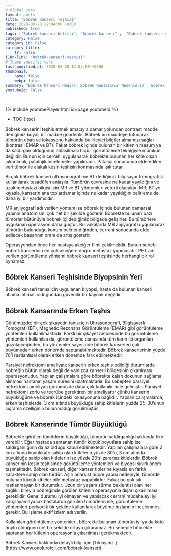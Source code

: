 ```yaml
---
# Global vars
layout: posts
title: "Böbrek Kanseri Teşhisi"
date: 2020-03-28 12:04:00 +0300
published: true
tags: ["Böbrek kanseri belirti", "Böbrek kanseri" ,  "Böbrek kanseri nedir", "Böbrek kanserinin nedeni", "Böbrek kanseri erken teşhis", "Böbrek kanseri tümör büyüklüğü", "Böbrek kisti nedir", "Parsiyel Nefrektomi", "Böbrek kanseri komplikasyonu", "Böbrek Kanseri Ameliyatı Sonrası" , "Böbrek Kanseri Ameliyatı yan etkileri" ,"Böbreğin görevi nedir" , "Böbrek kanseri belirti" , "Böbrek kanseri teşhis", "Böbrek Kanseri Ameliyatı", "Parsiyel Nefrektomi nedir" , "Parsiyel nefrektomi ameliyatı" ,"Böbrek kanseri açık ameliyatı" , " Böbrek kanseri kapalı ameliyatı" , "Radikal nefrektomi ameliyatı" , "Radikal nefrektomi"]
category: False
category_id: False
category_title:
    tr: False
i18n-link: "bobrek-kanseri-teshisi"
# Theme specific vars
last_modified_at: 2020-03-28 12:04:00 +0300
thumbnail:
    name: false
    webp: false
summary: "Böbrek Kanseri Nedir?, Böbrek Kanserinin Nedenleri? , Böbrek Kanseri Belirtileri, Böbrek Kanserinde Erken Teşhis, Böbrek Kisti Nedir?, Böbrek Kanserinde Tümör Büyüklüğü, Böbrek Kanseri Ameliyatı, Parsiyel Nefrektomi Nedir?, Parsiyel Nefrektomi Ameliyatı, Böbrek Kanseri Ameliyatı Sonrası?,  Radikal Nefrektomi Ameliyatı?"
youtubeId: False

---
```

{% include youtubePlayer.html id=page.youtubeId %}

* TOC
{:toc}

Böbrek kanserini teşhis etmek amacıyla damar yolundan contrast madde dediğimiz boyalı bir madde gönderilir. Böbrek bu maddeye tutunarak tümörün ebatı ve lokasyonu hakkında belirleyici bilgiler almamızı sağlar (kontraslı EMAR ve BT). Fakat böbrek içinde bulunan bir kitlenin masum ya da saldırgan olduğunun anlaşılması hiçbir görüntüleme tekniğiyle mümkün değildir. Bunun için cerrahi uygulanarak böbrekte bulunan her kitle dışarı çıkarılmalı, patalojik incelemeler yapılmadır. Pataloji sonucunda elde edilen veri tümör ile alakalı kesin teşhisin konmasında ışık tutar.

Birçok böbrek kanseri ultrasonografi ve BT dediğimiz bilgisayar tomografisi kullanılarak tesadüfen anlaşılır. Tümörün çevresine ne kadar yayıldığını ve uzak metastazı bilgisi için MR ve BT yöntemleri yeterli olacaktır. MR; BT’ye kıyasla, kanserin ana toplardamar içinde ne kadar yayıldığını belirleme de daha iyi bir yardımcıdır.

MR anjiyografi adı verilen yöntem ise böbrek içinde bulunan damarsal yapının anatomisini çok net bir şekilde gösterir. Böbrekte bulunan bazı tümörler bütünüyle böbrek içi dediğimiz bölgede gelişirler. Bu tümörlere uygulanan operasyon daha güçtür. Bu vakalarda MR anjiyografi uygulanarak tümörün bulunduğu konum belirlendiğinden, cerrahi sonucunda elde edilecek başarının oranı da artış gösterir.

Operasyondan önce her hastaya akciğer filmi çekilmelidir. Bunun sebebi böbrek kanserinin en çok akciğere doğru metastaz yapmasıdır. PET adı verilen görüntüleme yöntemi böbrek kanseri teşhisinde herhangi bir rol oynamaz.

## Böbrek Kanseri Teşhisinde Biyopsinin Yeri

Böbrek kanseri tanısı için uygulanan biyopsi, hasta da bulunan kanseri atlama ihtimali olduğundan güvenilir bir kaynak değildir.

## Böbrek Kanserinde Erken Teşhis

Günümüzde; bir çok şikayetin tanısı için Ultrasonografi, Bilgisayarlı Tomografi (BT), Magnetic Rezonans Görüntüleme (EMAR) gibi görüntüleme yöntemleri kullanılmaktadır. Farklı bir şikayet neticesinde bu görüntüleme yöntemleri kullanılsa da, görüntüleme esnasında tüm karın içi organları gözükeceğinden, bu yöntemler sayesinde böbrek kanserleri çok büyümeden erken dönemde saptanabilmektedir. Böbrek kanserlerinin yüzde 70’i rastlantısal olarak erken dönemde fark edilmektedir.

Parsiyel nefrektomi ameliyatı; kanserin erken teşhis edildiği durumlarda böbreğin bütün olarak değil de yalnızca kanserli bölgesinin çıkarılması operasyonudur. Yapılan çalışmalara göre böbrekte kalan dokunun sağlama alınması hastanın yaşam süresini uzatmaktadır. Bu sebepten parsiyel nefrektomi ameliyatı günümüzde daha çok kullanılır hale gelmiştir. Parsiyel nefrektomi zorlu ve tecrübe gerektiren bir ameliyattır çünkü kanserin büyüklüğüne ve böbrek içindeki lokasyonuna bağlıdır. Yapılan çalışmalarda; erken teşhislerde, 3 cm altında büyüklüğe sahip kitlelerin yüzde 25-30’unun sıçrama özelliğinin bulunmadığı görülmüştür.

## Böbrek Kanserinde Tümör Büyüklüğü

Böbrekte görülen tümörlerin büyüklüğü, tümörün saldırganlığı hakkında fikir verebilir. Eğer hastada saptanan tümör küçük boyutlara sahip ise saldırganlığının da az olduğu kabul edilmektedir. Yapılan çalışmalara göre 2 cm altında büyüklüğe sahip olan kitlelerin yüzde 30’u, 3 cm altında büyüklüğe sahip olan kitlelerin ise yüzde 20’si zararsız kitlelerdir. Böbrek kanserinin kesin teşhisinde görüntüleme yöntemleri ve biyopsi sınırlı önem taşımaktadır. Böbrek kanseri, diğer kanser tiplerine kıyasla en farklı karaktere sahip olan türdür. Aşırı anarşist hücre yapısı nedeniyle, tümörde bulunan küçük kitleler bile metastaz yapabilirler. Fakat bu çok sık rastlanmayan bir durumdur. Uzun bir yaşam sürme beklentisi olan her sağlıklı bireyin böbreğinde görülen kitlenin operasyonla dışarı çıkarılması gereklidir. Genel durumu iyi olmayan ve yapılacak cerrahi müdahaleyi iyi karşılayamayacak hastalarda görülen tümörlerin ise, görüntüleme yöntemleri periyodik bir şekilde kullanılarak büyüme hızlarının incelenmesi gerekir. Bu işleme aktif izlem adı verilir.

Kullanılan görüntüleme yöntemleri, böbrekte bulunan tümörün iyi ya da kötü huylu olduğunu net bir şekilde ortaya çıkaramaz. Bu sebeple böbrekte saptanan her kitlenin operasyonla çıkarılması gerekmektedir.



Böbrek Kanseri hakkında detaylı bilgi için [Tıklayınız.] (https://www.onoluroloji.com/bobrek-kanseri)
